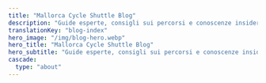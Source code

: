 ```yaml
---
title: "Mallorca Cycle Shuttle Blog"
description: "Guide esperte, consigli sui percorsi e conoscenze insider per sfruttare al meglio la tua avventura ciclistica a Maiorca"
translationKey: "blog-index"
hero_image: "/img/blog-hero.webp"
hero_title: "Mallorca Cycle Shuttle Blog"
hero_subtitle: "Guide esperte, consigli sui percorsi e conoscenze insider per sfruttare al meglio la tua avventura ciclistica a Maiorca"
cascade:
  type: "about"
---
```

